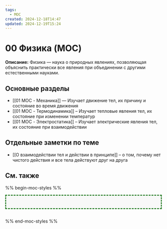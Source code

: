 ```yaml
---
tags:
  - MOC
created: 2024-12-18T14:47
updated: 2024-12-19T15:24
---
```


# 00 Физика (MOC)

**Описание:** Физика — наука о природных явлениях, позволяющая объяснить практически все явления при объединении с другими естественными науками.

## Основные разделы

- [[01 MOC - Механика]] — Изучает движение тел, их причину и состояние во время движения
- [[01 MOC - Термодинамика]] – Изучает тепловые явления тел, их состояние при изменении температур
- [[01 MOC - Электростатика]] – Изучает электрические явления тел, их состояние при взаимодействии

## Отдельные заметки по теме

- [[О взаимодействии тел и действии в принципе]] – о том, почему нет чистого действия и все тела действуют друг на друга


## См. также









%% begin-moc-styles %%

<style>
/* Стили для MOC-карточек */
body {
  --moc-border-color: #287E28; /* Темно-зеленый цвет для рамки */
  --moc-header-color: #FF5733; /* Оранжевый цвет для заголовков */
  --moc-header-border-color: #FF5733; /* Оранжевый цвет для подчеркивания заголовков */
  --moc-link-color: #007acc; /* Синий цвет для ссылок */
  --moc-link-hover-color: #FF5733; /* Оранжевый цвет для ссылок при наведении */
  --moc-background-color: #f8f8f8; /* Светло-серый фон */
}

.moc-styles {
  border: 3px dashed var(--moc-border-color);
  padding: 20px;
  margin-bottom: 30px;
  background-color: var(--moc-background-color);
}

.moc-styles h2 {
  color: var(--moc-header-color);
  border-bottom: 4px solid var(--moc-header-border-color);
  padding-bottom: 8px;
  font-size: 1.4em;
}

.moc-styles a {
  color: var(--moc-link-color);
  text-decoration: none;
}

.moc-styles a:hover {
  text-decoration: underline dotted;
  color: var(--moc-link-hover-color);
}
</style>

<div class="moc-styles"></div>

%% end-moc-styles %%